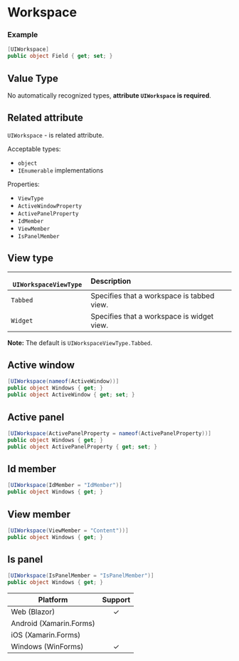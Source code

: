 # Workspace

###  Example
```csharp
[UIWorkspace]
public object Field { get; set; }
```
## Value Type

No automatically recognized types, **attribute `UIWorkspace` is required**.

## Related attribute

`UIWorkspace` - is related attribute.

Acceptable types:
- `object`
- `IEnumerable` implementations

Properties:
- `ViewType`
- `ActiveWindowProperty`
- `ActivePanelProperty`
- `IdMember`
- `ViewMember`
- `IsPanelMember`

## View type

|` UIWorkspaceViewType`    | Description | 
| ------------- |:------------- 
| `Tabbed` | Specifies that a workspace is tabbed view. |
| `Widget` | Specifies that a workspace is widget view. |

**Note:** The default is `UIWorkspaceViewType.Tabbed`.

## Active window

```csharp
[UIWorkspace(nameof(ActiveWindow))]
public object Windows { get; }
public object ActiveWindow { get; set; }
```

## Active panel

```csharp
[UIWorkspace(ActivePanelProperty = nameof(ActivePanelProperty))]
public object Windows { get; }
public object ActivePanelProperty { get; set; }
```

## Id member 

```csharp
[UIWorkspace(IdMember = "IdMember")]
public object Windows { get; }
```

## View member

```csharp
[UIWorkspace(ViewMember = "Content"))]
public object Windows { get; }
```

## Is panel

```csharp
[UIWorkspace(IsPanelMember = "IsPanelMember")]
public object Windows { get; }
```

| Platform | Support | 
| -----------|:-------------:| 
| Web (Blazor) | &check; |
| Android (Xamarin.Forms) | |
| iOS (Xamarin.Forms) | |
| Windows (WinForms) | &check; |